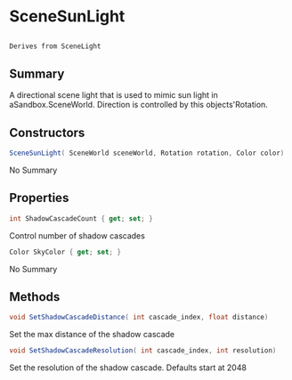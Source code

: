 # SceneSunLight

## 
```c#
Derives from SceneLight
```

## Summary

A directional scene light that is used to mimic sun light in aSandbox.SceneWorld. Direction is controlled by this objects'Rotation.
## Constructors

```c#
SceneSunLight( SceneWorld sceneWorld, Rotation rotation, Color color) 
```
No Summary
## Properties

```c#
int ShadowCascadeCount { get; set; } 
```
Control number of shadow cascades
```c#
Color SkyColor { get; set; } 
```
No Summary
## Methods

```c#
void SetShadowCascadeDistance( int cascade_index, float distance) 
```
Set the max distance of the shadow cascade
```c#
void SetShadowCascadeResolution( int cascade_index, int resolution) 
```
Set the resolution of the shadow cascade. Defaults start at 2048

